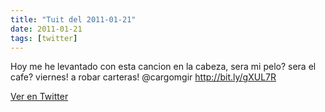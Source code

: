 ```yaml
---
title: "Tuit del 2011-01-21"
date: 2011-01-21
tags: [twitter]
---
```


Hoy me he levantado con esta cancion en la cabeza, sera mi pelo? sera el cafe? viernes! a robar carteras! @cargomgir http://bit.ly/gXUL7R



[Ver en Twitter](https://twitter.com/i/web/status/28345230075887617)
